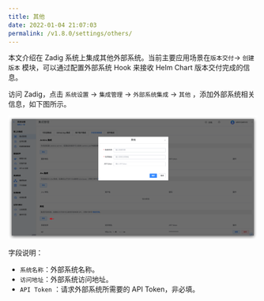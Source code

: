 ```yaml
---
title: 其他
date: 2022-01-04 21:07:03
permalink: /v1.8.0/settings/others/
---
```


本文介绍在 Zadig 系统上集成其他外部系统。当前主要应用场景在`版本交付`-> `创建版本` 模块，可以通过配置外部系统 Hook 来接收 Helm Chart 版本交付完成的信息。

访问 Zadig，点击 `系统设置` -> `集成管理` -> `外部系统集成` -> `其他` ，添加外部系统相关信息，如下图所示。

![add_external_systems](../_images/add_external_systems.png)

字段说明：

- `系统名称`：外部系统名称。
- `访问地址`：外部系统访问地址。
- `API Token` ：请求外部系统所需要的 API Token，非必填。